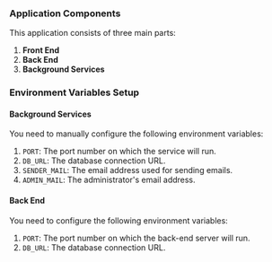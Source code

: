 ### Application Components

This application consists of three main parts:

1. **Front End**
2. **Back End**
3. **Background Services**

### Environment Variables Setup

#### **Background Services**

You need to manually configure the following environment variables:

1. `PORT`: The port number on which the service will run.
2. `DB_URL`: The database connection URL.
3. `SENDER_MAIL`: The email address used for sending emails.
4. `ADMIN_MAIL`: The administrator's email address.

#### **Back End**

You need to configure the following environment variables:

1. `PORT`: The port number on which the back-end server will run.
2. `DB_URL`: The database connection URL.

